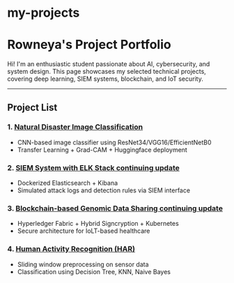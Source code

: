 # my-projects
# Rowneya's Project Portfolio

Hi! I'm an enthusiastic student passionate about AI, cybersecurity, and system design. This page showcases my selected technical projects, covering deep learning, SIEM systems, blockchain, and IoT security.

---

## Project List

### 1. [Natural Disaster Image Classification](#HAR-Activity-Recognition)
- CNN-based image classifier using ResNet34/VGG16/EfficientNetB0
- Transfer Learning + Grad-CAM + Huggingface deployment

### 2. [SIEM System with ELK Stack continuing update](#) 
- Dockerized Elasticsearch + Kibana
- Simulated attack logs and detection rules via SIEM interface

### 3. [Blockchain-based Genomic Data Sharing continuing update](#)
- Hyperledger Fabric + Hybrid Signcryption + Kubernetes
- Secure architecture for IoLT-based healthcare

### 4. [Human Activity Recognition (HAR)](#)
- Sliding window preprocessing on sensor data
- Classification using Decision Tree, KNN, Naive Bayes
